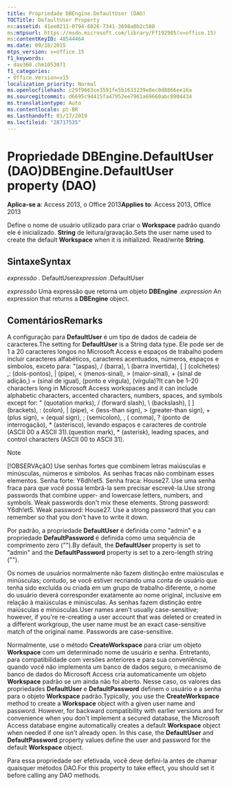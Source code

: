```yaml
---
title: Propriedade DBEngine.DefaultUser (DAO)
TOCTitle: DefaultUser Property
ms:assetid: 41ee0211-0794-6026-7341-3698a0b2c588
ms:mtpsurl: https://msdn.microsoft.com/library/Ff192905(v=office.15)
ms:contentKeyID: 48544464
ms.date: 09/18/2015
mtps_version: v=office.15
f1_keywords:
- dao360.chm1053071
f1_categories:
- Office.Version=v15
localization_priority: Normal
ms.openlocfilehash: c29f9663ce3591fe5b1633239e8ec0d8866ee16a
ms.sourcegitcommit: d6695c94415fa47952ee7961a69660abc0904434
ms.translationtype: Auto
ms.contentlocale: pt-BR
ms.lasthandoff: 01/17/2019
ms.locfileid: "28717535"
---
```

# <a name="dbenginedefaultuser-property-dao"></a><span data-ttu-id="622b5-102">Propriedade DBEngine.DefaultUser (DAO)</span><span class="sxs-lookup"><span data-stu-id="622b5-102">DBEngine.DefaultUser property (DAO)</span></span>


<span data-ttu-id="622b5-103">**Aplica-se a**: Access 2013, o Office 2013</span><span class="sxs-lookup"><span data-stu-id="622b5-103">**Applies to**: Access 2013, Office 2013</span></span>

<span data-ttu-id="622b5-p101">Define o nome de usuário utilizado para criar o **Workspace** padrão quando ele é inicializado. **String** de leitura/gravação.</span><span class="sxs-lookup"><span data-stu-id="622b5-p101">Sets the user name used to create the default **Workspace** when it is initialized. Read/write **String**.</span></span>

## <a name="syntax"></a><span data-ttu-id="622b5-106">Sintaxe</span><span class="sxs-lookup"><span data-stu-id="622b5-106">Syntax</span></span>

<span data-ttu-id="622b5-107">*expressão* . DefaultUser</span><span class="sxs-lookup"><span data-stu-id="622b5-107">*expression* .DefaultUser</span></span>

<span data-ttu-id="622b5-108">*expressão* Uma expressão que retorna um objeto **DBEngine** .</span><span class="sxs-lookup"><span data-stu-id="622b5-108">*expression* An expression that returns a **DBEngine** object.</span></span>

## <a name="remarks"></a><span data-ttu-id="622b5-109">Comentários</span><span class="sxs-lookup"><span data-stu-id="622b5-109">Remarks</span></span>

<span data-ttu-id="622b5-110">A configuração para **DefaultUser** é um tipo de dados de cadeia de caracteres.</span><span class="sxs-lookup"><span data-stu-id="622b5-110">The setting for **DefaultUser** is a String data type.</span></span> <span data-ttu-id="622b5-111">Ele pode ser de 1 a 20 caracteres longos no Microsoft Access e espaços de trabalho podem incluir caracteres alfabéticos, caracteres acentuados, números, espaços e símbolos, exceto para: "(aspas), / (barra), \\ (barra invertida), \[ \] (colchetes) ,: (dois-pontos), | (pipe), \< (menos-sinal), \> (maior-sinal), + (sinal de adição,) = (sinal de igual), (ponto e vírgula), (vírgula)?</span><span class="sxs-lookup"><span data-stu-id="622b5-111">It can be 1–20 characters long in Microsoft Access workspaces and it can include alphabetic characters, accented characters, numbers, spaces, and symbols except for: " (quotation marks), / (forward slash), \\ (backslash), \[ \] (brackets), : (colon), | (pipe), \< (less-than sign), \> (greater-than sign), + (plus sign), = (equal sign), ; (semicolon), , ( comma), ?</span></span> <span data-ttu-id="622b5-112">(ponto de interrogação), \* (asterisco), levando espaços e caracteres de controle (ASCII 00 a ASCII 31).</span><span class="sxs-lookup"><span data-stu-id="622b5-112">(question mark), \* (asterisk), leading spaces, and control characters (ASCII 00 to ASCII 31).</span></span>


> [!NOTE]
> <span data-ttu-id="622b5-p103">[!OBSERVAçãO] Use senhas fortes que combinem letras maiúsculas e minúsculas, números e símbolos. As senhas fracas não combinam esses elementos. Senha forte: Y6dh!et5. Senha fraca: House27. Use uma senha fraca para que você possa lembrá-la sem precisar escrevê-la.</span><span class="sxs-lookup"><span data-stu-id="622b5-p103">Use strong passwords that combine upper- and lowercase letters, numbers, and symbols. Weak passwords don't mix these elements. Strong password: Y6dh!et5. Weak password: House27. Use a strong password that you can remember so that you don't have to write it down.</span></span>

<span data-ttu-id="622b5-118">Por padrão, a propriedade **DefaultUser** é definida como "admin" e a propriedade **DefaultPassword** é definida como uma sequência de comprimento zero ("").</span><span class="sxs-lookup"><span data-stu-id="622b5-118">By default, the **DefaultUser** property is set to "admin" and the **DefaultPassword** property is set to a zero-length string ("").</span></span>

<span data-ttu-id="622b5-p104">Os nomes de usuários normalmente não fazem distinção entre maiúsculas e minúsculas; contudo, se você estiver recriando uma conta de usuário que tenha sido excluída ou criada em um grupo de trabalho diferente, o nome do usuário deverá corresponder exatamente ao nome original, inclusive em relação à maiúsculas e minúsculas. As senhas fazem distinção entre maiúsculas e minúsculas.</span><span class="sxs-lookup"><span data-stu-id="622b5-p104">User names aren't usually case-sensitive; however, if you're re-creating a user account that was deleted or created in a different workgroup, the user name must be an exact case-sensitive match of the original name. Passwords are case-sensitive.</span></span>

<span data-ttu-id="622b5-p105">Normalmente, use o método **CreateWorkspace** para criar um objeto **Workspace** com um determinado nome de usuário e senha. Entretanto, para compatibilidade com versões anteriores e para sua conveniência, quando você não implementa um banco de dados seguro, o mecanismo de banco de dados do Microsoft Access cria automaticamente um objeto **Workspace** padrão se um ainda não foi aberto. Nesse caso, os valores das propriedades **DefaultUser** e **DefaultPassword** definem o usuário e a senha para o objeto **Workspace** padrão.</span><span class="sxs-lookup"><span data-stu-id="622b5-p105">Typically, you use the **CreateWorkspace** method to create a **Workspace** object with a given user name and password. However, for backward compatibility with earlier versions and for convenience when you don't implement a secured database, the Microsoft Access database engine automatically creates a default **Workspace** object when needed if one isn't already open. In this case, the **DefaultUser** and **DefaultPassword** property values define the user and password for the default **Workspace** object.</span></span>

<span data-ttu-id="622b5-124">Para essa propriedade ser efetivada, você deve defini-la antes de chamar quaisquer métodos DAO.</span><span class="sxs-lookup"><span data-stu-id="622b5-124">For this property to take effect, you should set it before calling any DAO methods.</span></span>

